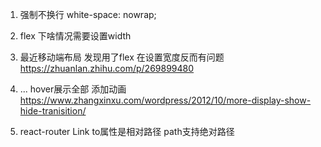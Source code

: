 1. 强制不换行
  white-space: nowrap;

2. flex 下啥情况需要设置width
3. 最近移动端布局 发现用了flex 在设置宽度反而有问题
 https://zhuanlan.zhihu.com/p/269899480

4. ... hover展示全部 添加动画
  https://www.zhangxinxu.com/wordpress/2012/10/more-display-show-hide-tranisition/

5. react-router Link to属性是相对路径 path支持绝对路径
